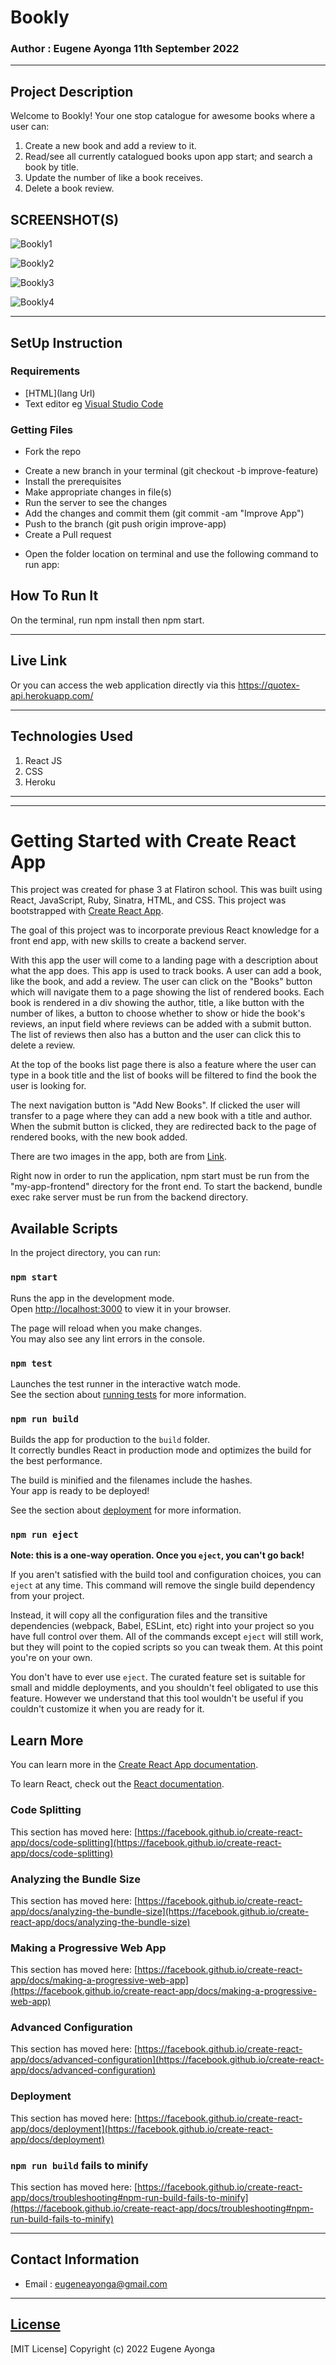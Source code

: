 # Bookly

### Author : Eugene Ayonga 11th September 2022
****
## Project Description
Welcome to Bookly! Your one stop catalogue for awesome books where a user can:

1. Create a new book and add a review to it.
2. Read/see all currently catalogued books upon app start; and search a book by title.
3. Update the number of like a book receives.
4. Delete a book review.


## SCREENSHOT(S)
![Bookly1](https://user-images.githubusercontent.com/64194654/189532879-fb4a4ce1-119b-4329-81fe-c4f212c127c1.png)

![Bookly2](https://user-images.githubusercontent.com/64194654/189532933-a5d27cd0-42c3-413e-a10e-aeaae8d5aa69.png)

![Bookly3](https://user-images.githubusercontent.com/64194654/189532952-10a643ea-8788-4c69-9f0d-b02f20839193.png)

![Bookly4](https://user-images.githubusercontent.com/64194654/189532965-d4b10eec-52c3-490a-950d-0a80a934632d.png)

********
## SetUp Instruction
### Requirements
* [HTML](lang Url)
* Text editor eg [Visual Studio Code](https://code.visualstudio.com/download)


### Getting Files
* Fork the repo
- Create a new branch in your terminal (git checkout -b improve-feature)
- Install the prerequisites
- Make appropriate changes in file(s)
- Run the server to see the changes
- Add the changes and commit them (git commit -am "Improve App")
- Push to the branch (git push origin improve-app)
- Create a Pull request
* Open the folder location on terminal and use the following command to run app:

## How To Run It
On the terminal, run npm install then npm start.
*****
## Live Link
Or you can access the web application directly via this https://quotex-api.herokuapp.com/
*****

## Technologies Used
1. React JS
2. CSS
3. Heroku


*****
*********************************************************************************************************************************************

# Getting Started with Create React App

This project was created for phase 3 at Flatiron school. This was built using React, JavaScript, Ruby, Sinatra, HTML, and CSS. This project was bootstrapped with [Create React App](https://github.com/facebook/create-react-app).

The goal of this project was to incorporate previous React knowledge for a front end app, with new skills to create a backend server. 

With this app the user will come to a landing page with a description about what the app does. This app is used to track books. A user can add a book, like the book, and add a review. The user can click on the "Books" button which will navigate them to a page showing the list of rendered books. Each book is rendered in a div showing the author, title, a like button with the number of likes, a button to choose whether to show or hide the book's reviews, an input field where reviews can be added with a submit button. The list of reviews then also has a button and the user can click this to delete a review. 

At the top of the books list page there is also a feature where the user can type in a book title and the list of books will be filtered to find the book the user is looking for. 
  
The next navigation button is "Add New Books". If clicked the user will transfer to a page where they can add a new book with a title and author. When the submit button is clicked, they are redirected back to the page of rendered books, with the new book added. 

There are two images in the app, both are from [Link](https://unsplash.com/). 
  
Right now in order to run the application, npm start must be run from the "my-app-frontend" directory for the front end. To start the backend, bundle exec rake server must be run from the backend directory. 

## Available Scripts

In the project directory, you can run:

### `npm start`

Runs the app in the development mode.\
Open [http://localhost:3000](http://localhost:3000) to view it in your browser.

The page will reload when you make changes.\
You may also see any lint errors in the console.

### `npm test`

Launches the test runner in the interactive watch mode.\
See the section about [running tests](https://facebook.github.io/create-react-app/docs/running-tests) for more information.

### `npm run build`

Builds the app for production to the `build` folder.\
It correctly bundles React in production mode and optimizes the build for the best performance.

The build is minified and the filenames include the hashes.\
Your app is ready to be deployed!

See the section about [deployment](https://facebook.github.io/create-react-app/docs/deployment) for more information.

### `npm run eject`

**Note: this is a one-way operation. Once you `eject`, you can't go back!**

If you aren't satisfied with the build tool and configuration choices, you can `eject` at any time. This command will remove the single build dependency from your project.

Instead, it will copy all the configuration files and the transitive dependencies (webpack, Babel, ESLint, etc) right into your project so you have full control over them. All of the commands except `eject` will still work, but they will point to the copied scripts so you can tweak them. At this point you're on your own.

You don't have to ever use `eject`. The curated feature set is suitable for small and middle deployments, and you shouldn't feel obligated to use this feature. However we understand that this tool wouldn't be useful if you couldn't customize it when you are ready for it.

## Learn More

You can learn more in the [Create React App documentation](https://facebook.github.io/create-react-app/docs/getting-started).

To learn React, check out the [React documentation](https://reactjs.org/).

### Code Splitting

This section has moved here: [https://facebook.github.io/create-react-app/docs/code-splitting](https://facebook.github.io/create-react-app/docs/code-splitting)

### Analyzing the Bundle Size

This section has moved here: [https://facebook.github.io/create-react-app/docs/analyzing-the-bundle-size](https://facebook.github.io/create-react-app/docs/analyzing-the-bundle-size)

### Making a Progressive Web App

This section has moved here: [https://facebook.github.io/create-react-app/docs/making-a-progressive-web-app](https://facebook.github.io/create-react-app/docs/making-a-progressive-web-app)

### Advanced Configuration

This section has moved here: [https://facebook.github.io/create-react-app/docs/advanced-configuration](https://facebook.github.io/create-react-app/docs/advanced-configuration)

### Deployment

This section has moved here: [https://facebook.github.io/create-react-app/docs/deployment](https://facebook.github.io/create-react-app/docs/deployment)

### `npm run build` fails to minify

This section has moved here: [https://facebook.github.io/create-react-app/docs/troubleshooting#npm-run-build-fails-to-minify](https://facebook.github.io/create-react-app/docs/troubleshooting#npm-run-build-fails-to-minify)



**********************************************

## Contact Information
* Email : eugeneayonga@gmail.com
*****
## [License](LICENSE)
[MIT License]
Copyright (c) 2022 Eugene Ayonga